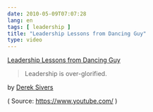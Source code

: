 ```yaml
---
date: 2010-05-09T07:07:28
lang: en
tags: [ leadership ]
title: "Leadership Lessons from Dancing Guy"
type: video
---
```


[Leadership Lessons from Dancing Guy](http://sivers.org/ff)

> Leadership is over-glorified.

by [Derek Sivers](http://sivers.org/about)

( Source: <https://www.youtube.com/> )

